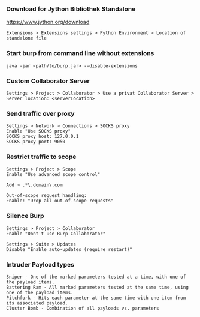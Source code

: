 ### Download for Jython Bibliothek Standalone
https://www.jython.org/download
```
Extensions > Extensions settings > Python Environment > Location of standalone file
```

### Start burp from command line without extensions
```
java -jar <path/to/burp.jar> --disable-extensions
```

### Custom Collaborator Server
```
Settings > Project > Collaborator > Use a privat Collaborator Server > Server location: <serverLocation>
```

### Send traffic over proxy
```
Settings > Network > Connections > SOCKS proxy
Enable "Use SOCKS proxy"
SOCKS proxy host: 127.0.0.1
SOCKS proxy port: 9050
```

### Restrict traffic to scope
```
Settings > Project > Scope
Enable "Use advanced scope control"

Add > .*\.domain\.com

Out-of-scope request handling:
Enable: "Drop all out-of-scope requests"
```

### Silence Burp
```
Settings > Project > Collaborator
Enable "Dont't use Burp Collaborator"

Settings > Suite > Updates
Disable "Enable auto-updates (require restart)"
```

### Intruder Payload types
```
Sniper - One of the marked parameters tested at a time, with one of the payload items.
Battering Ram - All marked parameters tested at the same time, using one of the payload items.
Pitchfork - Hits each parameter at the same time with one item from its associated payload.
Cluster Bomb - Combination of all payloads vs. parameters 
```

